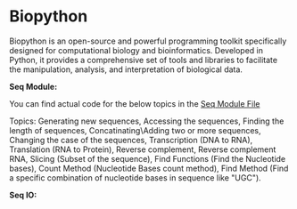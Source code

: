 # Biopython
Biopython is an open-source and powerful programming toolkit specifically designed for computational biology and bioinformatics. Developed in Python, it provides a comprehensive set of tools and libraries to facilitate the manipulation, analysis, and interpretation of biological data.

**Seq Module:**

You can find actual code for the below topics in the [Seq Module File](https://github.com/usamapakhtar/biopython/blob/main/Seq_module.py)

Topics: Generating new sequences, Accessing the sequences, Finding the length of sequences, Concatinating\Adding two or more sequences, Changing the case of the sequences, Transcription (DNA to RNA), Translation (RNA to Protein), Reverse complement, Reverse complement RNA, Slicing (Subset of the sequence), Find Functions (Find the Nucleotide bases), Count Method (Nucleotide Bases count method), Find Method (Find a specific combination of nucleotide bases in sequence like "UGC").

**Seq IO:**





